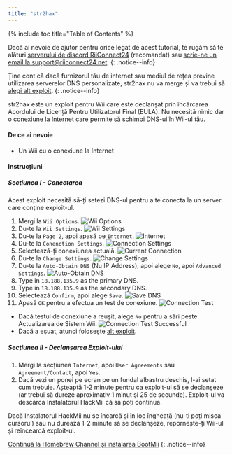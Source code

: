 ```yaml
---
title: "str2hax"
---
```


{% include toc title="Table of Contents" %}

Dacă ai nevoie de ajutor pentru orice legat de acest tutorial, te rugăm să te alături [serverului de discord RiiConnect24](https://discord.gg/rc24) (recomandat) sau [scrie-ne un email la support@riiconnect24.net](mailto:support@riiconnect24.net).
{: .notice--info}

Ține cont că dacă furnizorul tău de internet sau mediul de rețea previne utilizarea serverelor DNS personalizate, str2hax nu va merge și va trebui să [alegi alt exploit](get-started).
{: .notice--info}

str2hax este un exploit pentru Wii care este declanșat prin încărcarea Acordului de Licență Pentru Utilizatorul Final (EULA). Nu necesită nimic dar o conexiune la Internet care permite să schimbi DNS-ul în Wii-ul tău.

#### De ce ai nevoie

* Un Wii cu o conexiune la Internet

#### Instrucțiuni

##### Secțiunea I - Conectarea

Acest exploit necesită să-ți setezi DNS-ul pentru a te conecta la un server care conține exploit-ul.

1. Mergi la `Wii Options`. ![Wii Options](/images/RiiConnect24/Internet_1.png)
2. Du-te la `Wii Settings`. ![Wii Settings](/images/RiiConnect24/Internet_2.png)
3. Du-te la `Page 2`, apoi apasă pe `Internet`. ![Internet](/images/RiiConnect24/Internet_3.png)
4. Du-te la `Conenction Settings`. ![Connection Settings](/images/RiiConnect24/Internet_4.png)
5. Selectează-ți conexiunea actuală. ![Current Connection](/images/RiiConnect24/Internet_5.png)
6. Du-te la `Change Settings`. ![Change Settings](/images/RiiConnect24/Internet_6.png)
7. Du-te la `Auto-Obtain DNS` (Nu IP Address), apoi alege `No`, apoi `Advanced Settings`. ![Auto-Obtain DNS](/images/RiiConnect24/Internet_7.png)
8. Type in `18.188.135.9` as the primary DNS.
9. Type in `18.188.135.9` as the secondary DNS.
10. Selectează `Confirm`, apoi alege `Save`. ![Save DNS](/images/RiiConnect24/Internet_10.png)
11. Apasă `OK` pentru a efectua un test de conexiune. ![Connection Test](/images/RiiConnect24/Internet_11.png)
   - Dacă testul de conexiune a reușit, alege `No` pentru a sări peste Actualizarea de Sistem Wii. ![Connection Test Successful](/images/RiiConnect24/Internet_12.png)
   - Dacă a eșuat, atunci folosește [alt exploit](get-started).

##### Secțiunea II - Declanșarea Exploit-ului

1. Mergi la secțiunea `Internet`, apoi `User Agreements` sau `Agreement/Contact`, apoi `Yes`.
2. Dacă vezi un ponei pe ecran pe un fundal albastru deschis, l-ai setat cum trebuie. Așteaptă 1-2 minute pentru ca exploit-ul să se declanșeze (ar trebui să dureze aproximativ 1 minut și 25 de secunde). Exploit-ul va descărca Instalatorul HackMii că să poți continua.

Dacă Instalatorul HackMii nu se încarcă și în loc îngheață (nu-ți poți mișca cursorul) sau nu durează 1-2 minute să se declanșeze, repornește-ți Wii-ul și reîncearcă exploit-ul.

[Continuă la Homebrew Channel și instalarea BootMii](hbc)
{: .notice--info}
